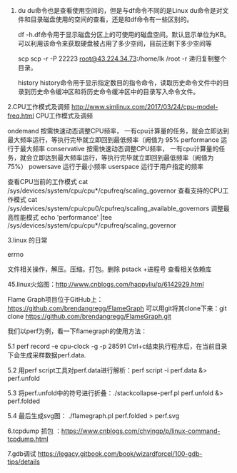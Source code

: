 1. du  du命令也是查看使用空间的，但是与df命令不同的是Linux du命令是对文件和目录磁盘使用的空间的查看，还是和df命令有一些区别的。

   df -h.df命令用于显示磁盘分区上的可使用的磁盘空间。默认显示单位为KB。可以利用该命令来获取硬盘被占用了多少空间，目前还剩下多少空间等


   scp   scp -r -P 22223 root@43.224.34.73:/home/lk /root    -r  递归复制整个目录。


   history history命令用于显示指定数目的指令命令，读取历史命令文件中的目录到历史命令缓冲区和将历史命令缓冲区中的目录写入命令文件。


2.CPU工作模式及调频
http://www.simlinux.com/2017/03/24/cpu-model-freq.html CPU工作模式及调频

ondemand	按需快速动态调整CPU频率， 一有cpu计算量的任务，就会立即达到最大频率运行，等执行完毕就立即回到最低频率（阙值为 95%
performance	运行于最大频率
conservative	按需快速动态调整CPU频率， 一有cpu计算量的任务，就会立即达到最大频率运行，等执行完毕就立即回到最低频率（阙值为 75%）
powersave	运行于最小频率
userspace	运行于用户指定的频率

查看CPU当前的工作模式
cat /sys/devices/system/cpu/cpu*/cpufreq/scaling_governor
查看支持的CPU工作模式
cat /sys/devices/system/cpu/cpu0/cpufreq/scaling_available_governors
调整最高性能模式
echo 'performance' |tee /sys/devices/system/cpu/cpu*/cpufreq/scaling_governor


3.linux 的日常

errno

文件相关操作，解压。压缩。打包。删除
pstack +进程号 查看相关依赖库

45.linux火焰图：http://www.cnblogs.com/happyliu/p/6142929.html

   Flame Graph项目位于GitHub上：https://github.com/brendangregg/FlameGraph
   可以用git将其clone下来：git clone https://github.com/brendangregg/FlameGraph.git

 

我们以perf为例，看一下flamegraph的使用方法：

5.1 perf record -e cpu-clock -g -p 28591
   Ctrl+c结束执行程序后，在当前目录下会生成采样数据perf.data.

5.2 用perf script工具对perf.data进行解析：perf script -i perf.data &> perf.unfold

5.3 将perf.unfold中的符号进行折叠：./stackcollapse-perf.pl perf.unfold &> perf.folded

5.4 最后生成svg图： ./flamegraph.pl perf.folded > perf.svg


6.tcpdump 抓包 ：https://www.cnblogs.com/chyingp/p/linux-command-tcpdump.html


7.gdb调试  https://legacy.gitbook.com/book/wizardforcel/100-gdb-tips/details

